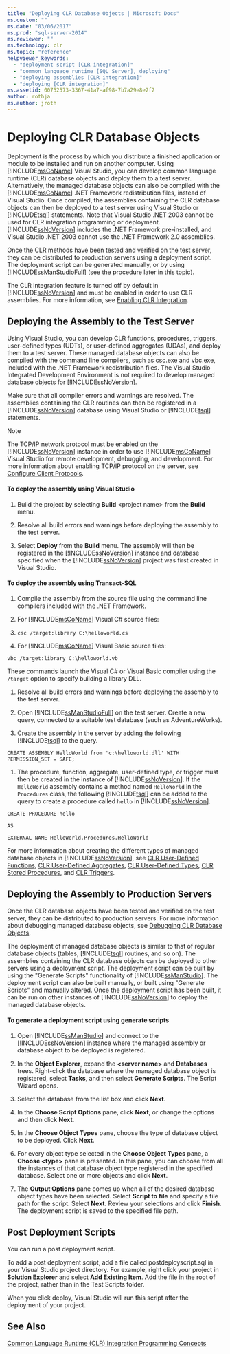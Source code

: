 ```yaml
---
title: "Deploying CLR Database Objects | Microsoft Docs"
ms.custom: ""
ms.date: "03/06/2017"
ms.prod: "sql-server-2014"
ms.reviewer: ""
ms.technology: clr
ms.topic: "reference"
helpviewer_keywords: 
  - "deployment script [CLR integration]"
  - "common language runtime [SQL Server], deploying"
  - "deploying assemblies [CLR integration]"
  - "deploying [CLR integration]"
ms.assetid: 00752573-3367-41a7-af98-7b7a29e8e2f2
author: rothja
ms.author: jroth
---
```

# Deploying CLR Database Objects
  Deployment is the process by which you distribute a finished application or module to be installed and run on another computer. Using [!INCLUDE[msCoName](../../../includes/msconame-md.md)] Visual Studio, you can develop common language runtime (CLR) database objects and deploy them to a test server. Alternatively, the managed database objects can also be compiled with the [!INCLUDE[msCoName](../../../includes/msconame-md.md)] .NET Framework redistribution files, instead of Visual Studio. Once compiled, the assemblies containing the CLR database objects can then be deployed to a test server using Visual Studio or [!INCLUDE[tsql](../../../includes/tsql-md.md)] statements. Note that Visual Studio .NET 2003 cannot be used for CLR integration programming or deployment. [!INCLUDE[ssNoVersion](../../../includes/ssnoversion-md.md)] includes the .NET Framework pre-installed, and Visual Studio .NET 2003 cannot use the .NET Framework 2.0 assemblies.  
  
 Once the CLR methods have been tested and verified on the test server, they can be distributed to production servers using a deployment script. The deployment script can be generated manually, or by using [!INCLUDE[ssManStudioFull](../../../includes/ssmanstudiofull-md.md)] (see the procedure later in this topic).  
  
 The CLR integration feature is turned off by default in [!INCLUDE[ssNoVersion](../../../includes/ssnoversion-md.md)] and must be enabled in order to use CLR assemblies. For more information, see [Enabling CLR Integration](clr-integration-enabling.md).  
  
## Deploying the Assembly to the Test Server  
 Using Visual Studio, you can develop CLR functions, procedures, triggers, user-defined types (UDTs), or user-defined aggregates (UDAs), and deploy them to a test server. These managed database objects can also be compiled with the command line compilers, such as csc.exe and vbc.exe, included with the .NET Framework redistribution files. The Visual Studio Integrated Development Environment is not required to develop managed database objects for [!INCLUDE[ssNoVersion](../../../includes/ssnoversion-md.md)].  
  
 Make sure that all compiler errors and warnings are resolved. The assemblies containing the CLR routines can then be registered in a [!INCLUDE[ssNoVersion](../../../includes/ssnoversion-md.md)] database using Visual Studio or [!INCLUDE[tsql](../../../includes/tsql-md.md)] statements.  
  
> [!NOTE]  
>  The TCP/IP network protocol must be enabled on the [!INCLUDE[ssNoVersion](../../../includes/ssnoversion-md.md)] instance in order to use [!INCLUDE[msCoName](../../../includes/msconame-md.md)] Visual Studio for remote development, debugging, and development. For more information about enabling TCP/IP protocol on the server, see [Configure Client Protocols](../../database-engine/configure-windows/configure-client-protocols.md).  
  
#### To deploy the assembly using Visual Studio  
  
1.  Build the project by selecting **Build** \<project name> from the **Build** menu.  
  
2.  Resolve all build errors and warnings before deploying the assembly to the test server.  
  
3.  Select **Deploy** from the **Build** menu. The assembly will then be registered in the [!INCLUDE[ssNoVersion](../../../includes/ssnoversion-md.md)] instance and database specified when the [!INCLUDE[ssNoVersion](../../../includes/ssnoversion-md.md)] project was first created in Visual Studio.  
  
#### To deploy the assembly using Transact-SQL  
  
1.  Compile the assembly from the source file using the command line compilers included with the .NET Framework.  
  
2.  For [!INCLUDE[msCoName](../../../includes/msconame-md.md)] Visual C# source files:  
  
3.  `csc /target:library C:\helloworld.cs`  
  
4.  For [!INCLUDE[msCoName](../../../includes/msconame-md.md)] Visual Basic source files:  
  
 `vbc /target:library C:\helloworld.vb`  
  
 These commands launch the Visual C# or Visual Basic compiler using the `/target` option to specify building a library DLL.  
  
1.  Resolve all build errors and warnings before deploying the assembly to the test server.  
  
2.  Open [!INCLUDE[ssManStudioFull](../../../includes/ssmanstudiofull-md.md)] on the test server. Create a new query, connected to a suitable test database (such as AdventureWorks).  
  
3.  Create the assembly in the server by adding the following [!INCLUDE[tsql](../../../includes/tsql-md.md)] to the query.  
  
 `CREATE ASSEMBLY HelloWorld from 'c:\helloworld.dll' WITH PERMISSION_SET = SAFE;`  
  
1.  The procedure, function, aggregate, user-defined type, or trigger must then be created in the instance of [!INCLUDE[ssNoVersion](../../../includes/ssnoversion-md.md)]. If the `HelloWorld` assembly contains a method named `HelloWorld` in the `Procedures` class, the following [!INCLUDE[tsql](../../../includes/tsql-md.md)] can be added to the query to create a procedure called `hello` in [!INCLUDE[ssNoVersion](../../../includes/ssnoversion-md.md)].  
  
 `CREATE PROCEDURE hello`  
  
 `AS`  
  
 `EXTERNAL NAME HelloWorld.Procedures.HelloWorld`  
  
 For more information about creating the different types of managed database objects in [!INCLUDE[ssNoVersion](../../../includes/ssnoversion-md.md)], see [CLR User-Defined Functions](../clr-integration-database-objects-user-defined-functions/clr-user-defined-functions.md), [CLR User-Defined Aggregates](../clr-integration-database-objects-user-defined-functions/clr-user-defined-aggregates.md), [CLR User-Defined Types](../clr-integration-database-objects-user-defined-types/clr-user-defined-types.md), [CLR Stored Procedures](../../database-engine/dev-guide/clr-stored-procedures.md), and [CLR Triggers](../../database-engine/dev-guide/clr-triggers.md).  
  
## Deploying the Assembly to Production Servers  
 Once the CLR database objects have been tested and verified on the test server, they can be distributed to production servers. For more information about debugging managed database objects, see [Debugging CLR Database Objects](debugging-clr-database-objects.md).  
  
 The deployment of managed database objects is similar to that of regular database objects (tables, [!INCLUDE[tsql](../../../includes/tsql-md.md)] routines, and so on). The assemblies containing the CLR database objects can be deployed to other servers using a deployment script. The deployment script can be built by using the "Generate Scripts" functionality of [!INCLUDE[ssManStudio](../../../includes/ssmanstudio-md.md)]. The deployment script can also be built manually, or built using "Generate Scripts" and manually altered. Once the deployment script has been built, it can be run on other instances of [!INCLUDE[ssNoVersion](../../../includes/ssnoversion-md.md)] to deploy the managed database objects.  
  
#### To generate a deployment script using generate scripts  
  
1.  Open [!INCLUDE[ssManStudio](../../../includes/ssmanstudio-md.md)] and connect to the [!INCLUDE[ssNoVersion](../../../includes/ssnoversion-md.md)] instance where the managed assembly or database object to be deployed is registered.  
  
2.  In the **Object Explorer**, expand the **\<server name>** and **Databases** trees. Right-click the database where the managed database object is registered, select **Tasks**, and then select **Generate Scripts**. The Script Wizard opens.  
  
3.  Select the database from the list box and click **Next**.  
  
4.  In the **Choose Script Options** pane, click **Next**, or change the options and then click **Next**.  
  
5.  In the **Choose Object Types** pane, choose the type of database object to be deployed. Click **Next**.  
  
6.  For every object type selected in the **Choose Object Types** pane, a **Choose \<type>** pane is presented. In this pane, you can choose from all the instances of that database object type registered in the specified database. Select one or more objects and click **Next**.  
  
7.  The **Output Options** pane comes up when all of the desired database object types have been selected. Select **Script to file** and specify a file path for the script. Select **Next**. Review your selections and click **Finish**. The deployment script is saved to the specified file path.  
  
## Post Deployment Scripts  
 You can run a post deployment script.  
  
 To add a post deployment script, add a file called postdeployscript.sql in your Visual Studio project directory. For example, right click your project in **Solution Explorer** and select **Add Existing Item**. Add the file in the root of the project, rather than in the Test Scripts folder.  
  
 When you click deploy, Visual Studio will run this script after the deployment of your project.  
  
## See Also  
 [Common Language Runtime &#40;CLR&#41; Integration Programming Concepts](common-language-runtime-clr-integration-programming-concepts.md)  
  
  
